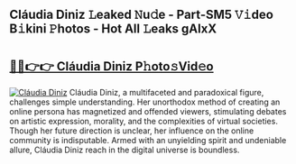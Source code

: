 ## Cláudia Diniz 𝙻eaked 𝙽u𝚍e - Part-SM5 𝚅𝚒deo B𝚒kini 𝙿hotos - Hot All 𝙻eaks gAlxX

# <h2><a href="http://ld6ppx.urlbe.top/?page=Cl%c3%a1udia+Diniz">🔗🔗👉👉 Cláudia Diniz P𝚑oto𝚜Vid𝚎o</a></h2>

[![Cláudia Diniz](https://i.imgur.com/eBuTRDB.gif)](http://ld6ppx.urlbe.top/?page=Cl%c3%a1udia+Diniz)
Cláudia Diniz, a multifaceted and paradoxical figure, challenges simple understanding. Her unorthodox method of creating an online persona has magnetized and offended viewers, stimulating debates on artistic expression, morality, and the complexities of virtual societies. Though her future direction is unclear, her influence on the online community is indisputable. Armed with an unyielding spirit and undeniable allure, Cláudia Diniz reach in the digital universe is boundless.
